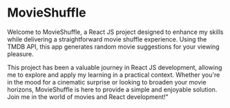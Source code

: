 # MovieShuffle

Welcome to MovieShuffle, a React JS project designed to enhance my skills while delivering a straightforward movie shuffle experience. Using the TMDB API, this app generates random movie suggestions for your viewing pleasure.

This project has been a valuable journey in React JS development, allowing me to explore and apply my learning in a practical context. Whether you're in the mood for a cinematic surprise or looking to broaden your movie horizons, MovieShuffle is here to provide a simple and enjoyable solution. Join me in the world of movies and React development!"
